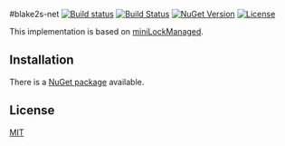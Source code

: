 #blake2s-net [![Build status](https://img.shields.io/appveyor/ci/bitbeans/blake2s-net.svg?style=flat-square)](https://ci.appveyor.com/project/bitbeans/blake2s-net) [![Build Status](https://img.shields.io/travis/bitbeans/blake2s-net.svg?style=flat-square)](https://travis-ci.org/bitbeans/blake2s-net) [![NuGet Version](https://img.shields.io/nuget/v/blake2s-net.svg?style=flat-square)](https://www.nuget.org/packages/blake2s-net/) [![License](http://img.shields.io/badge/license-MIT-green.svg?style=flat-square)](https://github.com/bitbeans/blake2s-net/blob/master/LICENSE.md)

This implementation is based on [miniLockManaged](https://github.com/SparkDustJoe/miniLockManaged).


## Installation

There is a [NuGet package](https://www.nuget.org/packages/blake2s-net/) available.

## License
[MIT](https://en.wikipedia.org/wiki/MIT_License)